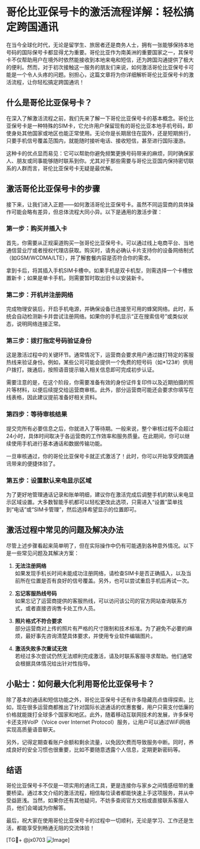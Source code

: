 # 哥伦比亚保号卡的激活流程详解：轻松搞定跨国通讯

在当今全球化时代，无论是留学生、旅居者还是商务人士，拥有一张能够保持本地号码的国际保号卡都显得尤为重要。哥伦比亚作为南美洲的重要国家之一，其保号卡不仅帮助用户在境外时依然能接收到本地来电和短信，还为跨国沟通提供了极大的便利。然而，对于初次接触这一服务的朋友们来说，如何激活哥伦比亚保号卡可能是一个令人头疼的问题。别担心，这篇文章将为你详细解析哥伦比亚保号卡的激活流程，让你轻松搞定跨国通讯！

## 什么是哥伦比亚保号卡？

在深入了解激活流程之前，我们先来了解一下哥伦比亚保号卡的基本概念。哥伦比亚保号卡是一种特殊的SIM卡，它允许用户保留现有的哥伦比亚本地手机号码，即使身处其他国家或地区也能正常使用。无论你是长期居住在国外，还是短期旅行，只要手机信号覆盖范围内，就能随时接听电话、接收短信，甚至进行国际漫游。

这种卡的优点显而易见：它可以帮助你避免频繁更换号码带来的麻烦，同时确保家人、朋友或同事能够随时联系到你。尤其对于那些需要与哥伦比亚国内保持密切联系的人群而言，哥伦比亚保号卡无疑是最优解。

## 激活哥伦比亚保号卡的步骤

接下来，让我们进入正题——如何激活哥伦比亚保号卡。虽然不同运营商的具体操作可能会略有差异，但总体流程大同小异。以下是通用的激活步骤：

### 第一步：购买并插入卡

首先，你需要从正规渠道购买一张哥伦比亚保号卡。可以通过线上电商平台、当地通信营业厅或者授权代理店获取。购买时，请务必确认卡片支持你的设备网络制式（如GSM/WCDMA/LTE），并了解套餐内容是否符合你的需求。

拿到卡后，将其插入手机SIM卡槽中。如果手机是双卡机型，则需选择一个卡槽放置新卡；如果是单卡手机，则需要暂时取出旧卡以安装新卡。

### 第二步：开机并注册网络

完成物理安装后，开启手机电源，并确保设备已连接至可用的蜂窝网络。此时，系统会自动检测新卡并尝试注册网络。如果你的手机显示“正在搜索信号”或类似状态，说明网络连接正常。

### 第三步：拨打指定号码验证身份

这是激活过程中的关键环节。通常情况下，运营商会要求用户通过拨打特定的客服热线来验证身份。例如，某些公司可能会提供一个免费的短号码（如*123#）供用户拨打。拨通后，按照语音提示输入相关信息即可完成初步认证。

需要注意的是，在这个阶段，你需要准备有效的身份证件复印件以及近期拍摄的照片等材料，以便后续提交给运营商审核。此外，部分运营商可能还会要求你填写在线表格，因此建议提前准备好相关资料。

### 第四步：等待审核结果

提交完所有必要信息之后，你就进入了等待期。一般来说，整个审核过程不会超过24小时，具体时间取决于各运营商的工作效率和服务质量。在此期间，你可以继续使用手机进行基本通话和数据传输功能。

一旦审核通过，你的哥伦比亚保号卡就正式激活了！此时，你可以开始享受跨国通讯带来的便捷体验了。

### 第五步：设置默认来电显示区域

为了更好地管理通话记录和账单明细，建议你在激活完成后调整手机的默认来电显示区域设置。大多数智能手机都可以轻松更改此选项，只需进入“设置”菜单找到“电话”或“SIM卡管理”，然后选择希望显示的位置即可。

## 激活过程中常见的问题及解决办法

尽管上述步骤看起来简单明了，但在实际操作中仍有可能遇到各种意外情况。以下是一些常见问题及其解决方案：

1. **无法注册网络**  
   如果发现手机长时间未能成功注册网络，请检查SIM卡是否正确插入，以及当前所在位置是否有良好的信号覆盖。另外，也可以尝试重启手机后再试一次。

2. **忘记客服热线号码**  
   如果忘记了运营商提供的客服热线，可以访问该公司的官方网站查询联系方式，或者直接咨询售卡处工作人员。

3. **照片格式不符合要求**  
   部分运营商对上传的照片有严格的尺寸限制和技术标准。为了避免不必要的麻烦，最好事先咨询清楚具体要求，并使用专业软件编辑图片。

4. **激活失败多次重试无效**  
   若经过多次尝试仍然无法顺利完成激活，请及时联系客服寻求帮助。他们通常会根据具体情况给出针对性指导。

## 小贴士：如何最大化利用哥伦比亚保号卡？

除了基本的通话和短信功能之外，哥伦比亚保号卡还有许多隐藏亮点值得探索。比如，现在很多运营商都推出了针对国际长途通话的优惠套餐，用户只需支付低廉的价格就能拨打全球多个国家和地区。此外，随着移动互联网技术的发展，许多保号卡还支持VoIP（Voice over Internet Protocol）服务，让用户可以通过WiFi网络实现高质量语音聊天。

另外，记得定期查看账户余额和剩余流量，以免因欠费而导致服务中断。同时，养成良好的安全习惯也很重要，比如不要随意透露个人信息，定期更新密码等。

## 结语

哥伦比亚保号卡不仅是一项实用的通讯工具，更是连接你与家乡之间情感纽带的重要桥梁。通过本文介绍的激活流程，相信每位读者都能快速上手这项服务，并从中受益匪浅。当然，如果你还有其他疑问，不妨多查阅官方文档或直接联系客服人员，他们会竭诚为你解答。

最后，祝大家在使用哥伦比亚保号卡的过程中一切顺利，无论是学习、工作还是生活，都能享受到畅通无阻的交流体验！

[TG💪+ @jx0703 ![Image](https://github.com/user-attachments/assets/dbca1d08-cadb-493c-b0ec-ad6f7a83f270)]